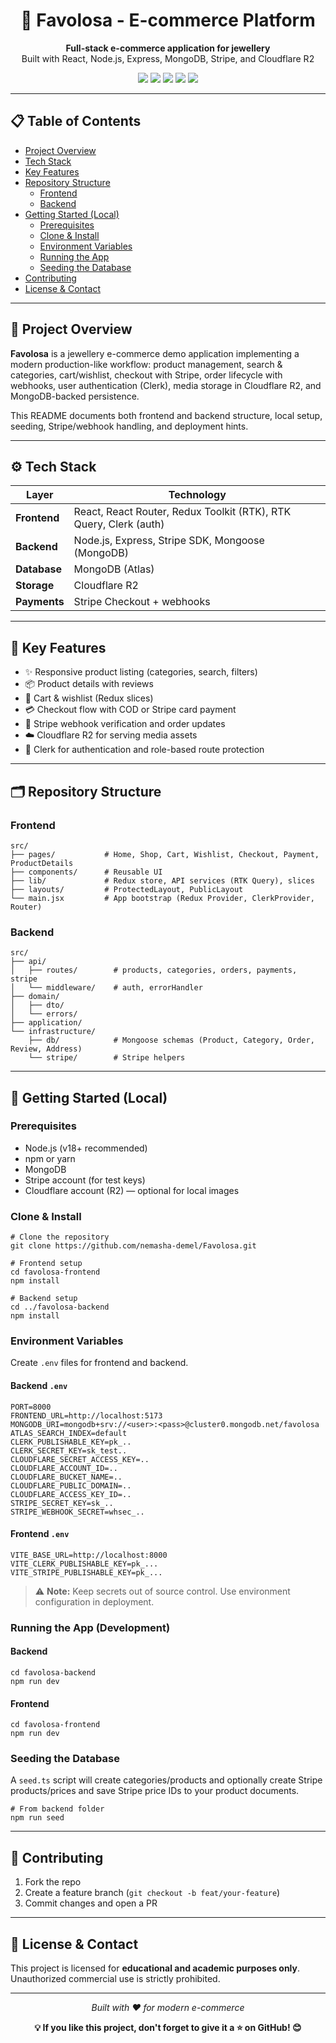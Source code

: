 <div align="center">
  <h1>💎 Favolosa - E-commerce Platform</h1>
  <p>
    <strong>Full-stack e-commerce application for jewellery</strong><br/>
    Built with React, Node.js, Express, MongoDB, Stripe, and Cloudflare R2
  </p>
  
  <p>
    <img src="https://img.shields.io/badge/React-18-blue?style=flat-square&logo=react" />
    <img src="https://img.shields.io/badge/Node.js-18+-green?style=flat-square&logo=node.js" />
    <img src="https://img.shields.io/badge/MongoDB-Atlas-green?style=flat-square&logo=mongodb" />
    <img src="https://img.shields.io/badge/Stripe-Payment-purple?style=flat-square&logo=stripe" />
    <img src="https://img.shields.io/badge/License-Academic-blueviolet?style=flat-square" />
  </p>
</div>

<hr/>

<h2>📋 Table of Contents</h2>

<ul>
  <li><a href="#project-overview">Project Overview</a></li>
  <li><a href="#tech-stack">Tech Stack</a></li>
  <li><a href="#key-features">Key Features</a></li>
  <li><a href="#repository-structure">Repository Structure</a>
    <ul>
      <li><a href="#frontend">Frontend</a></li>
      <li><a href="#backend">Backend</a></li>
    </ul>
  </li>
  <li><a href="#getting-started">Getting Started (Local)</a>
    <ul>
      <li><a href="#prerequisites">Prerequisites</a></li>
      <li><a href="#clone-install">Clone & Install</a></li>
      <li><a href="#environment-variables">Environment Variables</a></li>
      <li><a href="#running-app">Running the App</a></li>
      <li><a href="#seeding">Seeding the Database</a></li>
    </ul>
  </li>
  <li><a href="#contributing">Contributing</a></li>
  <li><a href="#license">License & Contact</a></li>
</ul>

<hr/>

<h2 id="project-overview">🌟 Project Overview</h2>

<p>
  <strong>Favolosa</strong> is a jewellery e-commerce demo application implementing a modern production-like workflow: product management, search & categories, cart/wishlist, checkout with Stripe, order lifecycle with webhooks, user authentication (Clerk), media storage in Cloudflare R2, and MongoDB-backed persistence.
</p>

<p>
  This README documents both frontend and backend structure, local setup, seeding, Stripe/webhook handling, and deployment hints.
</p>

<hr/>

<h2 id="tech-stack">⚙️ Tech Stack</h2>

<table>
  <thead>
    <tr>
      <th>Layer</th>
      <th>Technology</th>
    </tr>
  </thead>
  <tbody>
    <tr>
      <td><strong>Frontend</strong></td>
      <td>React, React Router, Redux Toolkit (RTK), RTK Query, Clerk (auth)</td>
    </tr>
    <tr>
      <td><strong>Backend</strong></td>
      <td>Node.js, Express, Stripe SDK, Mongoose (MongoDB)</td>
    </tr>
    <tr>
      <td><strong>Database</strong></td>
      <td>MongoDB (Atlas)</td>
    </tr>
    <tr>
      <td><strong>Storage</strong></td>
      <td>Cloudflare R2</td>
    </tr>
    <tr>
      <td><strong>Payments</strong></td>
      <td>Stripe Checkout + webhooks</td>
    </tr>
  </tbody>
</table>

<hr/>

<h2 id="key-features">🚀 Key Features</h2>

<ul>
  <li>✨ Responsive product listing (categories, search, filters)</li>
  <li>📦 Product details with reviews</li>
  <li>🛒 Cart & wishlist (Redux slices)</li>
  <li>💳 Checkout flow with COD or Stripe card payment</li>
  <li>🔔 Stripe webhook verification and order updates</li>
  <li>☁️ Cloudflare R2 for serving media assets</li>
  <li>🔐 Clerk for authentication and role-based route protection</li>
</ul>

<hr/>

<h2 id="repository-structure">🗂️ Repository Structure</h2>

<h3 id="frontend">Frontend</h3>

<pre><code>src/
├── pages/           # Home, Shop, Cart, Wishlist, Checkout, Payment, ProductDetails
├── components/      # Reusable UI 
├── lib/             # Redux store, API services (RTK Query), slices
├── layouts/         # ProtectedLayout, PublicLayout
└── main.jsx         # App bootstrap (Redux Provider, ClerkProvider, Router)
</code></pre>

<h3 id="backend">Backend</h3>

<pre><code>src/
├── api/
│   ├── routes/        # products, categories, orders, payments, stripe
│   └── middleware/    # auth, errorHandler
├── domain/
│   ├── dto/            
│   └── errors/  
├── application/      
└── infrastructure/
    ├── db/            # Mongoose schemas (Product, Category, Order, Review, Address)
    └── stripe/        # Stripe helpers
</code></pre>

<hr/>

<h2 id="getting-started">🚀 Getting Started (Local)</h2>

<h3 id="prerequisites">Prerequisites</h3>

<ul>
  <li>Node.js (v18+ recommended)</li>
  <li>npm or yarn</li>
  <li>MongoDB</li>
  <li>Stripe account (for test keys)</li>
  <li>Cloudflare account (R2) — optional for local images</li>
</ul>

<h3 id="clone-install">Clone & Install</h3>

<pre><code class="language-bash"># Clone the repository
git clone https://github.com/nemasha-demel/Favolosa.git

# Frontend setup
cd favolosa-frontend
npm install

# Backend setup
cd ../favolosa-backend
npm install
</code></pre>

<h3 id="environment-variables">Environment Variables</h3>

<p>Create <code>.env</code> files for frontend and backend.</p>

<h4>Backend <code>.env</code></h4>

<pre><code>PORT=8000
FRONTEND_URL=http://localhost:5173
MONGODB_URI=mongodb+srv://&lt;user&gt;:&lt;pass&gt;@cluster0.mongodb.net/favolosa
ATLAS_SEARCH_INDEX=default
CLERK_PUBLISHABLE_KEY=pk_..
CLERK_SECRET_KEY=sk_test..
CLOUDFLARE_SECRET_ACCESS_KEY=..
CLOUDFLARE_ACCOUNT_ID=..
CLOUDFLARE_BUCKET_NAME=..
CLOUDFLARE_PUBLIC_DOMAIN=..
CLOUDFLARE_ACCESS_KEY_ID=..
STRIPE_SECRET_KEY=sk_..
STRIPE_WEBHOOK_SECRET=whsec_..
</code></pre>

<h4>Frontend <code>.env</code></h4>

<pre><code>VITE_BASE_URL=http://localhost:8000
VITE_CLERK_PUBLISHABLE_KEY=pk_...
VITE_STRIPE_PUBLISHABLE_KEY=pk_...
</code></pre>

<blockquote>
  <p>⚠️ <strong>Note:</strong> Keep secrets out of source control. Use environment configuration in deployment.</p>
</blockquote>

<h3 id="running-app">Running the App (Development)</h3>

<h4>Backend</h4>

<pre><code class="language-bash">cd favolosa-backend
npm run dev
</code></pre>

<h4>Frontend</h4>

<pre><code class="language-bash">cd favolosa-frontend
npm run dev
</code></pre>

<h3 id="seeding">Seeding the Database</h3>

<p>
  A <code>seed.ts</code> script will create categories/products and optionally create Stripe products/prices and save Stripe price IDs to your product documents.
</p>

<pre><code class="language-bash"># From backend folder
npm run seed
</code></pre>

<hr/>

<h2 id="contributing">🤝 Contributing</h2>

<ol>
  <li>Fork the repo</li>
  <li>Create a feature branch (<code>git checkout -b feat/your-feature</code>)</li>
  <li>Commit changes and open a PR</li>
</ol>

<hr/>

<h2 id="license">📝 License & Contact</h2>

<p>
  This project is licensed for <strong>educational and academic purposes only</strong>. Unauthorized commercial use is strictly prohibited.
</p>

<hr/>

<div align="center">
  <p><em>Built with ❤️ for modern e-commerce</em></p>
  <p><strong>💡 If you like this project, don't forget to give it a ⭐ on GitHub! 😊</strong></p>
</div>
